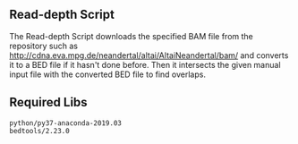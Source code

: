 ## Read-depth Script

The Read-depth Script downloads the specified BAM file from the repository such as http://cdna.eva.mpg.de/neandertal/altai/AltaiNeandertal/bam/ and converts it to a BED file if it hasn't done before. Then it intersects the given manual input file with the converted BED file to find overlaps.

## Required Libs

```
python/py37-anaconda-2019.03
bedtools/2.23.0
```
